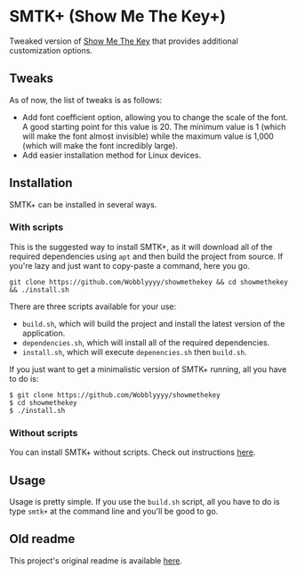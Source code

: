 # SMTK+ (Show Me The Key+)
Tweaked version of [Show Me The Key](https://github.com/AlynxZhou/showmethekey.git)
that provides additional customization options.

## Tweaks
As of now, the list of tweaks is as follows:
- Add font coefficient option, allowing you to change the scale of the font.
  A good starting point for this value is 20. The minimum value is 1 (which
  will make the font almost invisible) while the maximum value is 1,000 (which
  will make the font incredibly large).
- Add easier installation method for Linux devices.

## Installation
SMTK+ can be installed in several ways.

### With scripts
This is the suggested way to install SMTK+, as it will download all of the
required dependencies using `apt` and then build the project from source.
If you're lazy and just want to copy-paste a command, here you go.
```
git clone https://github.com/Wobblyyyy/showmethekey && cd showmethekey && ./install.sh
```

There are three scripts available for your use:
- `build.sh`, which will build the project and install the latest version of
  the application.
- `dependencies.sh`, which will install all of the required dependencies.
- `install.sh`, which will execute `depenencies.sh` then `build.sh`.

If you just want to get a minimalistic version of SMTK+ running, all you
have to do is:
```
$ git clone https://github.com/Wobblyyyy/showmethekey
$ cd showmethekey
$ ./install.sh
```

### Without scripts
You can install SMTK+ without scripts. Check out instructions
[here](readme-old.md).

## Usage
Usage is pretty simple. If you use the `build.sh` script, all you have to do
is type `smtk+` at the command line and you'll be good to go.

## Old readme
This project's original readme is available [here](readme-old.md).
